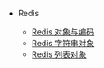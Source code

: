 * Redis

  * [Redis 对象与编码](./docs/redis-1对象与编码.md)
  * [Redis 字符串对象](./docs/redis-2字符串详解.md)
  * [Redis 列表对象](./docs/redis-3列表对象详解.md)

  

